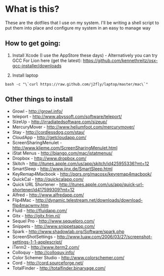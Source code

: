 # What is this?

These are the dotfiles that I use on my system. I'll be writing a shell script to put them into place and configure my system in an easy to manage way

## How to get going:
  1. Install Xcode (I use the AppStore these days)
    - Alternatively you can try GCC For Lion here (get the latest): https://github.com/kennethreitz/osx-gcc-installer/downloads

  1. Install laptop  
  
    bash -c "\`curl https://raw.github.com/j2fly/laptop/master/mac\`"

## Other things to install
  
  - Growl - http://growl.info/
  - teleport - http://www.abyssoft.com/software/teleport/
  - SizeUp - http://irradiatedsoftware.com/sizeup/
  - MercuryMover - http://www.heliumfoot.com/mercurymover/
  - Stay - http://cordlessdog.com/stay/
  - CloudApp - http://getcloudapp.com/
  - ScreenSharingMenulet - http://www.klieme.com/ScreenSharingMenulet.html
  - iStat Menus - http://bjango.com/mac/istatmenus/
  - Dropbox - http://www.dropbox.com/
  - Skitch - http://itunes.apple.com/us/app/skitch/id425955336?mt=12
  - SmartSleep - http://www.jinx.de/SmartSleep.html
  - KeyRemap4Macbook - http://pqrs.org/macosx/keyremap4macbook/
  - QuickCal - http://quickcalapp.com/
  - Quick URL Shortener - http://itunes.apple.com/us/app/quick-url-shortener/id417599309?mt=12
  - Alfred - http://www.alfredapp.com/
  - Flip4Mac - http://dynamic.telestream.net/downloads/download-flip4macwmv.htm
  - Fluid - http://fluidapp.com/
  - Gitx - http://gitx.frim.nl/
  - Sequel Pro - http://www.sequelpro.com/
  - Snippets - http://www.snippetsapp.com/
  - Spark - http://www.shadowlab.org/Software/spark.php
  - ScreenShotSettings - http://www.tuaw.com/2006/03/27/screenshot-settings-1-1-applescript/
  - iTerm2 - http://www.iterm2.com/
  - Colloquy - http://colloquy.info/
  - Color Schemer Studio - http://www.colorschemer.com/
  - Cord - http://cord.sourceforge.net/
  - TotalFinder - http://totalfinder.binaryage.com/


